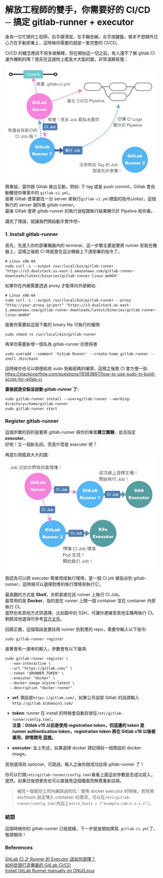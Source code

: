 # 解放工程師的雙手，你需要好的 CI/CD ─ 搞定 gitlab-runner + executor

身為一位忙碌的工程師，右手握滑鼠，左手~~衛生紙~~，左手按鍵盤，根本不想額外花心力在手動部署上，這時候你需要的就是一套完整的 CI/CD。

CI/CD 的概念應該不用多做解釋，但在開始這一切之前，有人還不了解 gitlab CI 運作機制的嗎？我先在這邊附上艦長大大製的圖，非常淺顯易懂：<br>

<img src="../../../images/gitlab-ci/runner.png" width="700" >

簡單說，當你跟 Gitlab 做出互動，例如: 下 tag 或是 push commit，Gitlab 會自動觸發你專案中的 `gitlab-ci.yml`。<br>
接著 Gitlab 會需要找一台 server 來執行`gitlab-ci.yml`裡面的指令(Jobs)，這個執行的 server 就叫做 gitlab-runner。<br>
最後 Gitlab 會將 gitlab-runner 的執行過程跟執行結果顯示於 Pipeline 給你看。<br>

講完了理論，就讓我們開始動手實作吧~

### 1. Install gitlab-runner

首先，先進入你的部署機器內的 terminal，這一步驟主要是要將 runner 安裝在機器上，這樣之後跑 CI 時就會在這台機器上下達部署的指令了。

```
# Linux x86-64
sudo curl -L --output /usr/local/bin/gitlab-runner "https://s3.dualstack.us-east-1.amazonaws.com/gitlab-runner-downloads/latest/binaries/gitlab-runner-linux-amd64"
```

如果你在內網需要透過 proxy 才能導向外部網站:<br>

```
# Linux x86-64
sudo curl -L --output /usr/local/bin/gitlab-runner --proxy "http://your.proxy.ip:port" "https://s3.dualstack.us-east-1.amazonaws.com/gitlab-runner-downloads/latest/binaries/gitlab-runner-linux-amd64"
```

接著你需要給這個下載的 binary file 可執行的權限:<br>

```
sudo chmod +x /usr/local/bin/gitlab-runner
```

再來你需要新增一個名為 gitlab-runner 的使用者

```
sudo useradd --comment 'GitLab Runner' --create-home gitlab-runner --shell /bin/bash
```

這時候你也可以順便給他 sudo 免輸密碼的權限，這樣之後跑 CI 會方便一些:<br>
https://stackoverflow.com/questions/19383887/how-to-use-sudo-in-build-script-for-gitlab-ci

**最後就是安裝並啟動 gitlab-runner 了:**

```
sudo gitlab-runner install --user=gitlab-runner --working-directory=/home/gitlab-runner
sudo gitlab-runner start
```

### Register gitlab-runner

這個步驟的目的是要將 gitlab-runner 與你的專案**建立關聯**，並且指定 **executer**。<br>
好啦！又一個新名詞，究竟什麼是 executer 呢？<br>

再度引用艦長大大的圖:<br>
<img src="../../../images/gitlab-ci/executer.png" width="600" >

我認為可以把 executer 簡單想成執行環境，當一個 CI job 被指派到 gitlab-runner，這時候可以選擇對應的執行環境來執行它。<br>

最直觀的方式是 **Shell**，亦即直接在該 runner 上執行 CI Job。<br>
最常用的是 **Docker**，指的是在 runner 上開一個 container 並在 container 內部執行 CI。<br>
當然也有其他方式供選擇，比如圖中的 SSH，可讓你連線至其他主機再執行 CI。<br>
剩餘其他選項可參考[官方文件](https://docs.gitlab.com/runner/executors/)。<br>

回歸正題，這個階段是要註冊 runner 到對應的 repo，需要你輸入以下指令:<br>

```
sudo gitlab-runner register
```

接著會有一連串的輸入，參數會有以下幾項:<br>

```
sudo gitlab-runner register \
  --non-interactive \
  --url "https://gitlab.com/" \
  --token "$RUNNER_TOKEN" \
  --executor "docker" \
  --docker-image alpine:latest \
  --description "docker-runner"
```

- **_url_**: 預設是`https://gitlab.com/`，如果公司自架 Gitlab 的話請輸入`http://gitlab.${domain}.com/`

- **_token_**: runner 在 install 的時候會自動存放在`/etc/gitlab-runner/config.toml`。<br>
  **注意：Gitlab v15 以前是使用 registration token，但這邊的 token 是 runner authentication token，registration token 將在 Gitlab v18 以後被棄用，詳情請見 [這裡](https://docs.gitlab.com/ee/ci/runners/new_creation_workflow.html)。**<br>

- **_executor_**: 呈上所述，如果選擇 docker 請記得給一個預設的 docker-image。

其他選項為 optional，可跳過。輸入之後你就成功註冊 gitlab-runner 了！<br>

你可以打開`/etc/gitlab-runner/config.toml`看看上面這些參數是否成功寫入，當然，如果日後想更改也可以直接改這個檔案而無需重新註冊。

> 補充一個我在公司內網踩過的坑：使用 docker executor 的時候，若有將 etc/hosts 設定傳入 container 的需求，可以在`/etc/gitlab-runner/config.toml`內加上`extra_hosts = ["example.com:x.x.x.x"]`。

### 結語

這個時候你的 gitlab-runner 已經就緒，下一步就是開始撰寫`.gitlab-ci.yml`了，敬請期待！

### References

[GitLab CI 之 Runner 的 Executor 該如何選擇？](https://chengweichen.com/2021/03/gitlab-ci-executor.html)<br>
[如何從頭打造專屬的 GitLab CI/CD](https://pin-yi.me/blog/git-or-cicd/gitlab-cicd/#%e8%87%aa%e6%9e%b6-runner-specific-runners)<br>
[Install GitLab Runner manually on GNU/Linux](https://docs.gitlab.com/runner/install/linux-manually.html)
